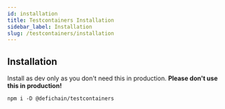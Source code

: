 ```yaml
---
id: installation
title: Testcontainers Installation
sidebar_label: Installation
slug: /testcontainers/installation
---
```


## Installation

Install as dev only as you don't need this in production. **Please don't use this in production!**

```shell
npm i -D @defichain/testcontainers
```

